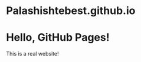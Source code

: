 # Palashishtebest.github.io
<!DOCTYPE html>
<html>
<head>
  <title>Hello World!</title>
</head>
<body>
  <h1>Hello, GitHub Pages!</h1>
  <p>This is a real website!</p>
</body>
</html>
  